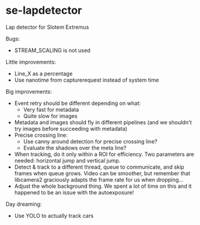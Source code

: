 # se-lapdetector
Lap detector for Slotem Extremus

Bugs:
* STREAM_SCALING is not used

Little improvements:
* Line_X as a percentage
* Use nanotime from capturerequest instead of system time

Big improvements:
* Event retry should be different depending on what:
  * Very fast for metadata
  * Quite slow for images
* Metadata and images should fly in different pipelines (and we shouldn't try images before succeeding with metadata)
* Precise crossing line:
  * Use canny around detection for precise crossing line?
  * Evaluate the shadows over the meta line?
* When tracking, do it only within a ROI for efficiency. Two parameters are needed: horizontal jump and vertical jump.
* Detect & track to a different thread, queue to communicate, and skip frames when queue grows. Video can be smoother, but remember that libcamera2 graciously adapts the frame rate for us when dropping...
* Adjust the whole background thing. We spent a lot of time on this and it happened to be an issue with the autoexposure!

Day dreaming:
* Use YOLO to actually track cars

